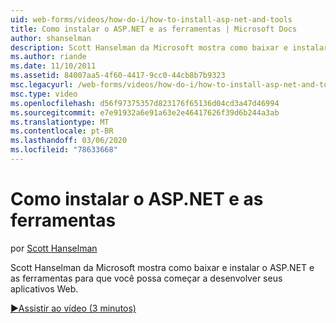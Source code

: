 ```yaml
---
uid: web-forms/videos/how-do-i/how-to-install-asp-net-and-tools
title: Como instalar o ASP.NET e as ferramentas | Microsoft Docs
author: shanselman
description: Scott Hanselman da Microsoft mostra como baixar e instalar o ASP.NET e as ferramentas para que você possa começar a desenvolver seus aplicativos Web.
ms.author: riande
ms.date: 11/10/2011
ms.assetid: 84007aa5-4f60-4417-9cc0-44cb8b7b9323
msc.legacyurl: /web-forms/videos/how-do-i/how-to-install-asp-net-and-tools
msc.type: video
ms.openlocfilehash: d56f97375357d823176f65136d04cd3a47d46994
ms.sourcegitcommit: e7e91932a6e91a63e2e46417626f39d6b244a3ab
ms.translationtype: MT
ms.contentlocale: pt-BR
ms.lasthandoff: 03/06/2020
ms.locfileid: "78633668"
---
```

# <a name="how-to-install-aspnet-and-tools"></a>Como instalar o ASP.NET e as ferramentas

por [Scott Hanselman](https://github.com/shanselman)

Scott Hanselman da Microsoft mostra como baixar e instalar o ASP.NET e as ferramentas para que você possa começar a desenvolver seus aplicativos Web.

[&#9654;Assistir ao vídeo (3 minutos)](https://channel9.msdn.com/Blogs/ASP-NET-Site-Videos/how-to-install-asp-net-and-tools)
